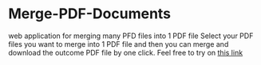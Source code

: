 # Merge-PDF-Documents
web application for merging many PFD files into 1 PDF file
Select your PDF files you want to merge into 1 PDF file and then you can merge and download the outcome PDF file by one click.
Feel free to try on [this link](https://champumanas.github.io/Merge-PDF-Doc/merge_pdf_doc.html)
